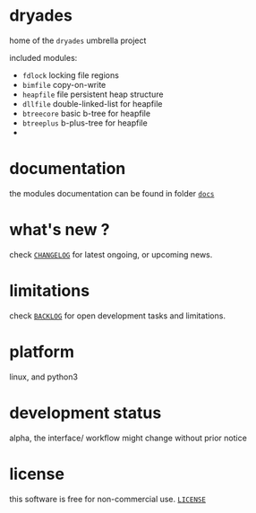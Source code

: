 # dryades

home of the `dryades` umbrella project

included modules:

- `fdlock` locking file regions
- `bimfile` copy-on-write
- `heapfile` file persistent heap structure
- `dllfile` double-linked-list for heapfile
- `btreecore` basic b-tree for heapfile
- `btreeplus` b-plus-tree for heapfile
- 


# documentation

the modules documentation can be found in folder [`docs`](./docs/)


# what's new ?

check
[`CHANGELOG`](./CHANGELOG.md)
for latest ongoing, or upcoming news.


# limitations

check 
[`BACKLOG`](./BACKLOG.md)
for open development tasks and limitations.


# platform

linux, and python3


# development status

alpha, the interface/ workflow might change without prior notice

    
# license

this software is free for non-commercial use. 
[`LICENSE`](./LICENSE.md)

